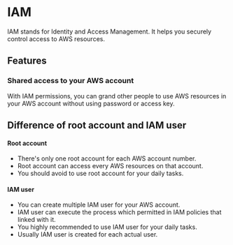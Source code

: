 # IAM

IAM stands for Identity and Access Management.
It helps you securely control access to AWS resources.

## Features

### Shared access to your AWS account
With IAM permissions, you can grand other people to use AWS resources in your AWS account without using password or access key.

## Difference of root account and IAM user

#### Root account
- There's only one root account for each AWS account number.
- Root account can access every AWS resources on that account.
- You should avoid to use root account for your daily tasks.

#### IAM user
- You can create multiple IAM user for your AWS account.
- IAM user can execute the process which permitted in IAM policies that
linked with it.
- You highly recommended to use IAM user for your daily tasks.
- Usually IAM user is created for each actual user.

